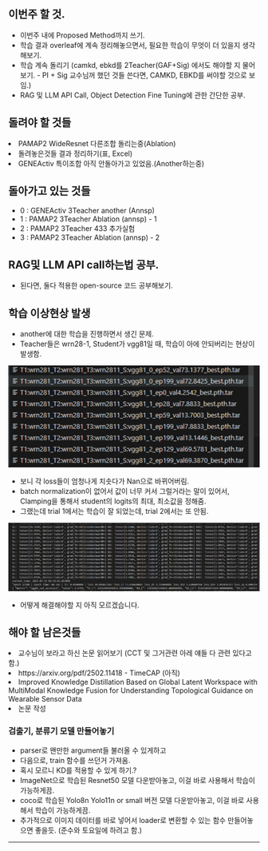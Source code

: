 ## 이번주 할 것.
- 이번주 내에 Proposed Method까지 쓰기. 
- 학습 결과 overleaf에 계속 정리해놓으면서, 필요한 학습이 무엇이 더 있을지 생각해보기.
- 학습 계속 돌리기 (camkd, ebkd를 2Teacher(GAF+Sig) 에서도 해야할 지 물어보기. - PI + Sig 교수님꺼 했던 것들 쓴다면, CAMKD, EBKD를 써야할 것으로 보임.)
- RAG 및 LLM API Call, Object Detection Fine Tuning에 관한 간단한 공부.


## 돌려야 할 것들
<li> PAMAP2 WideResnet 다른조합 돌리는중(Ablation) </li>
<li> 돌려놓은것들 결과 정리하기(표, Excel) </li>
<li> GENEActiv 특이조합 아직 안돌아가고 있었음.(Another하는중) </li>


## 돌아가고 있는 것들
- 0 : GENEActiv 3Teacher another (Annsp) 
- 1 : PAMAP2 3Teacher Ablation (annsp) - 1
- 2 : PAMAP2 3Teacher 433 추가실험
- 3 : PAMAP2 3Teacher Ablation (annsp) - 2


## RAG및 LLM API call하는법 공부.
- 된다면, 둘다 적용한 open-source 코드 공부해보기.


## 학습 이상현상 발생
- another에 대한 학습을 진행하면서 생긴 문제.
- Teacher들은 wrn28-1, Student가 vgg81일 때, 학습이 아에 안되버리는 현상이 발생함.
<img src="https://github.com/wjdwocks/ML-DNN/raw/main/markdown/25년/7월/25.7.24/clamping.png" alt="clamping" width="700">

- 보니 각 loss들이 엄청나게 치솟다가 Nan으로 바뀌어버림.
- batch normalization이 없어서 값이 너무 커서 그럴거라는 말이 있어서, Clamping을 통해서 student의 logits의 최대, 최소값을 정해줌.
- 그랬는데 trial 1에서는 학습이 잘 되었는데, trial 2에서는 또 안됨. 
<img src="https://github.com/wjdwocks/ML-DNN/raw/main/markdown/25년/7월/25.7.24/trial2.png" alt="trial2" width="700">

- 어떻게 해결해야할 지 아직 모르겠습니다.

## 해야 할 남은것들
<li> 교수님이 보라고 하신 논문 읽어보기 (CCT 및 그거관련 아레 얘들 다 관련 있다고 함.) </li>
<li> https://arxiv.org/pdf/2502.11418 - TimeCAP (아직) </li>
<li> Improved Knowledge Distillation Based on Global Latent Workspace with MultiModal Knowledge Fusion for Understanding Topological Guidance on Wearable Sensor Data </li>
<li> 논문 작성 </li>

### 검출기, 분류기 모델 만들어놓기 
- parser로 왠만한 argument들 불러올 수 있게하고
- 다음으로, train 함수를 쓰던거 가져옴.
- 혹시 모르니 KD를 적용할 수 있게 하기.? 
- ImageNet으로 학습된 Resnet50 모델 다운받아놓고, 이걸 바로 사용해서 학습이 가능하게끔.
- coco로 학습된 Yolo8n Yolo11n or small 버전 모델 다운받아놓고, 이걸 바로 사용해서 학습이 가능하게끔.
- 추가적으로 이미지 데이터를 바로 넣어서 loader로 변환할 수 있는 함수 만들어놓으면 좋을듯. (준수와 토요일에 하려고 함.)

---

